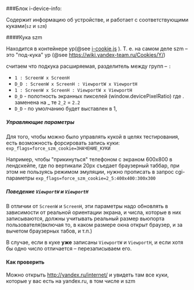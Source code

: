 ###Блок i-device-info:

Содержит информацию об устройстве, и работает с соответствующими куками(`sz` и `szm`)

####Кука szm

Находится в контейнере yp(@see [i-cookie.js](../i-cookie/i-cookie.js) ). Т. е. на самом деле szm – это "под-кука" yp (@see https://wiki.yandex-team.ru/Cookies/Y/)

считаем что подкука расширяемая, разделитель между групп – `:`
  * `1 : ScreenW x ScreenH `
  * `D_D : ScreenW x ScreenH : ViewportW x ViewportH`
  * `1 : ScreenW x ScreenH : ViewportW x ViewportH`
  * `D_D` - полотность экранных пикселей (window.devicePixelRatio) где . заменена на _ те `2_2` = `2.2`
  * `D_D` - по умолчанию будет выставлен в 1,

##### Управляющие параметры

Для того, чтобы можно было управлять кукой в целях тестирования, есть возможность форсировать запись куки:
`exp_flags=force_szm_cookie=ЗНАЧЕНИЕ_КУКИ`

Например, чтобы "прикинуться" телефоном с экраном 600х800 в лендскейпе, где по вертикали 20px съедает браузерный таббар, при этом не пользуясь режимом эмуляции, нужно прописать в запрос cgi-параметры
`exp_flags=force_szm_cookie=2_5:400x400:300x300`

##### Поведение `ViewportW` и `ViewportH`
В отличии от `ScreenW` и `ScreenH`, эти параметры надо обновлять в зависимости от реальной ориентации экрана, и числа, которые в них записываются, должны учитывать реальный размер вьюпорта пользователя(включая то, в каком размере окна открыт браузер, и за вычетом браузерных табов, и т.п.)

В случае, если в куке **уже** записаны `ViewportW` и `ViewportH`, и если хотя бы одно число отличается – перезаписываем его.

#### Как проверить
Можно открыть http://yandex.ru/internet/ и увидеть там все куки, которые у вас есть на yandex.ru, в том числе и szm
